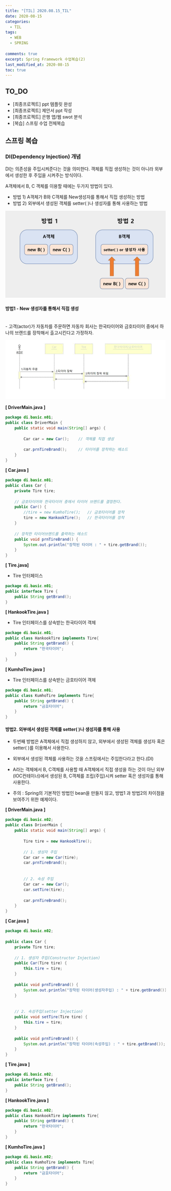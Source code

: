 ```yaml
---
title: "[TIL] 2020.08.15_TIL"
date: 2020-08-15
categories:
  - TIL
tags:
  - WEB
  - SPRING

comments: true
excerpt: Spring Framework 수업복습(2)
last_modified_at: 2020-08-15
toc: true
---
```


## TO_DO
- [최종프로젝트] ppt 템플릿 완성
- [최종프로젝트] 제안서 ppt 작성
- [최종프로젝트] 은행 앱/웹 swot 분석
- [복습] 스프링 수업 전체복습

## 스프링 복습

### DI(Dependency Injection) 개념

DI는 의존성을 주입시켜준다는 것을 의미한다. 객체를 직접 생성하는 것이 아니라 외부에서 생성한 후 주입을 시켜주는 방식이다. 

A객체에서 B, C 객체를 이용할 때에는 두가지 방법이 있다.
- 방법 1) A객체가 B와 C객체를 New생성자를 통해서 직접 생성하는 방법
- 방법 2) 외부에서 생성된 객체를 setter( )나 생성자를 통해 사용하는 방법 

![Spring](/assets/images/spring/basic02.png)


#### 방법1 - New 생성자를 통해서 직접 생성
<br>
- 고객(actor)가 자동차를 주문하면 자동차 회사는 한국타이어와 금호타이어 중에서 하나의 브랜드를 장착해서 출고시킨다고 가정하자.

![Spring](/assets/images/spring/basic03.png)



**[ DriverMain.java ]**

```java
package di.basic.n01;
public class DriverMain {
	public static void main(String[] args) {
		
		Car car = new Car();	// 객체를 직접 생성
		
		car.prnTireBrand();		// 타이어를 장착하는 메소드
	}
}
```


**[ Car.java ]**

```java
package di.basic.n01;
public class Car {
	private Tire tire;
	
	// 금호타이어와 한국타이어 중에서 타이어 브랜드를 결정한다.
	public Car() {
		//tire = new KumhoTire();	// 금호타이어를 장착
		tire = new HankookTire(); 	// 한국타이어를 장착
	}
	
	// 장착한 타이어브랜드를 출력하는 메소드
	public void prnTireBrand() {
		System.out.println("장착된 타이어 : " + tire.getBrand());
	}
}
```

**[ Tire.java]**
- Tire 인터페이스

```java
package di.basic.n01;
public interface Tire {
	public String getBrand();
}
```

**[ HankookTire.java ]**
- Tire 인터페이스를 상속받는 한국타이어 객체

```java
package di.basic.n01;
public class HankookTire implements Tire{
	public String getBrand() {
		return "한국타이어";
	}
}
```


**[ KumhoTire.java ]**
- Tire 인터페이스를 상속받는 금호타이어 객체

```java
package di.basic.n01;
public class KumhoTire implements Tire{
	public String getBrand() {
		return "금호타이어";
	}
}
```

#### 방법2. 외부에서 생성된 객체를 setter( )나 생성자를 통해 사용

- 두번째 방법은 A객체에서 직접 생성하지 않고, 외부에서 생성된 객체를 생성자 혹은 setter( )를 이용해서 사용한다.
- 외부에서 생성된 객체를 사용하는 것을 스프링에서는 주입한다라고 한다.(DI)
- A라는 객체에서 B, C객체를 사용할 때 A객체에서 직접 생성을 하는 것이 아닌 외부(IOC컨테이너)에서 생성된 B, C객체를 조립(주입)시켜 setter 혹은 생성자를 통해 사용한다.

- 주의 : Spring의 기본적인 방법인 bean을 만들지 않고, 방법1 과 방법2의 차이점을 보여주기 위한 예제이다.  

**[ DriverMain.java ]**

```java
package di.basic.n02;
public class DriverMain {
	public static void main(String[] args) {
		
		Tire tire = new HankookTire();
		
		// 1. 생성자 주입
		Car car = new Car(tire);
		car.prnTireBrand();
		

		// 2. 속성 주입
		Car car = new Car();
		car.setTire(tire);
		
		car.prnTireBrand();
	}
}
```

**[ Car.java ]**

```java
package di.basic.n02;

public class Car {
	private Tire tire;
	
	// 1. 생성자 주입(Constructor Injection)
	public Car(Tire tire) {
		this.tire = tire;
	}
	
	public void prnTireBrand() {
		System.out.println("장착된 타이어(생성자주입) : " + tire.getBrand());
	}
	

	// 2. 속성주입(setter Injection)
	public void setTire(Tire tire) {
		this.tire = tire;
	}
	
	public void prnTireBrand() {
		System.out.println("장착된 타이어(속성주입) : " + tire.getBrand());
	}
}
```

**[ Tire.java ]**

```java
package di.basic.n02;
public interface Tire {
	public String getBrand();
}
```


**[ HankookTire.java ]**

```java
package di.basic.n02;
public class HankookTire implements Tire{
	public String getBrand() {
		return "한국타이어";
	}
}
```


**[ KumhoTire.java ]**

```java
package di.basic.n02;
public class KumhoTire implements Tire{
	public String getBrand() {
		return "금호타이어";
	}
}
```